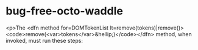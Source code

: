 # bug-free-octo-waddle
&lt;p>The &lt;dfn method for=DOMTokenList lt=remove(tokens)|remove()>&lt;code>remove(&lt;var>tokens&lt;/var>&amp;hellip;)&lt;/code>&lt;/dfn> method, when invoked, must run these steps:
